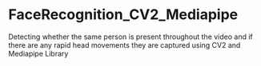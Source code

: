 # FaceRecognition_CV2_Mediapipe
Detecting whether the same person is present throughout the video and if there are any rapid head movements they are captured using CV2 and Mediapipe Library
